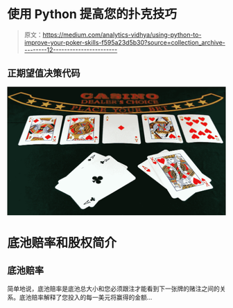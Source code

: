 # 使用 Python 提高您的扑克技巧

> 原文：<https://medium.com/analytics-vidhya/using-python-to-improve-your-poker-skills-f595a23d5b30?source=collection_archive---------12----------------------->

## 正期望值决策代码

![](img/8828c092682ffca43a0ca34e61b1b1ae.png)

# 底池赔率和股权简介

## 底池赔率

简单地说，底池赔率是底池总大小和您必须跟注才能看到下一张牌的赌注之间的关系。底池赔率解释了您投入的每一美元将赢得的金额…